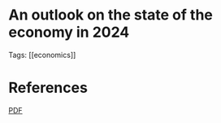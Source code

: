 # An outlook on the state of the economy in 2024

Tags: [[economics]]

# References

[PDF](https://assets.jpmprivatebank.com/content/dam/jpm-pb-aem/global/en/documents/mid-year-outlook-2024.pdf)
